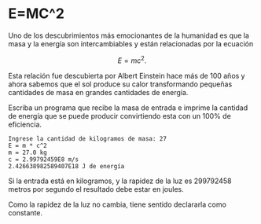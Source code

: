 # E=MC^2

Uno de los descubrimientos más emocionantes de la humanidad es
que la masa y la energía son intercambiables y están relacionadas por la ecuación

$$E=mc^2.$$

Esta relación fue descubierta por Albert Einstein hace más de 100 años
y ahora sabemos que el sol produce su calor transformando pequeñas cantidades de masa
en grandes cantidades de energía.

Escriba un programa que recibe la masa de entrada e
imprime la cantidad de energía que se puede producir convirtiendo esta con un 100% de eficiencia.

```
Ingrese la cantidad de kilogramos de masa: 27
E = m * c^2
m = 27.0 kg
c = 2.99792459E8 m/s
2.426638982589407E18 J de energía
```

Si la entrada está en kilogramos,
y la rapidez de la luz es 299792458 metros por segundo
el resultado debe estar en joules.

Como la rapidez de la luz no cambia,
tiene sentido declararla como constante.